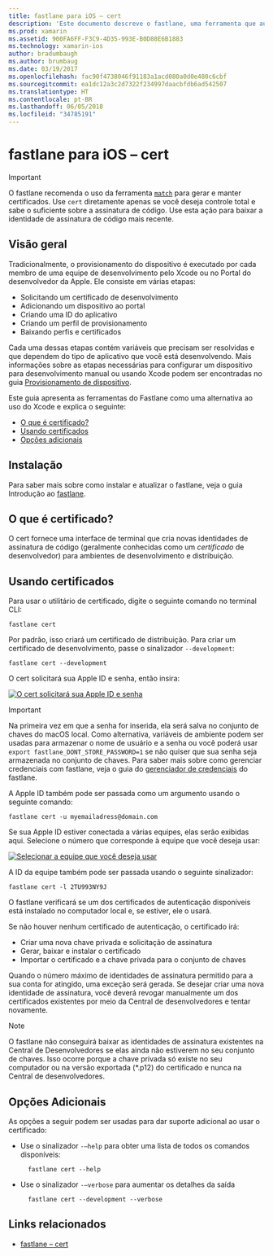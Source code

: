 ```yaml
---
title: fastlane para iOS – cert
description: 'Este documento descreve o fastlane, uma ferramenta que automatiza muitas partes do processo de provisionamento de aplicativo iOS: solicitação de certificados, adição de um dispositivo ao Portal do desenvolvedor da Apple, criação de uma ID do aplicativo e muito mais.'
ms.prod: xamarin
ms.assetid: 900FA6FF-F3C9-4D35-993E-B0D88E6B1883
ms.technology: xamarin-ios
author: bradumbaugh
ms.author: brumbaug
ms.date: 03/19/2017
ms.openlocfilehash: fac90f4738046f91183a1acd080a0d0e480c6cbf
ms.sourcegitcommit: ea1dc12a3c2d7322f234997daacbfdb6ad542507
ms.translationtype: HT
ms.contentlocale: pt-BR
ms.lasthandoff: 06/05/2018
ms.locfileid: "34785191"
---
```

# <a name="fastlane-for-ios--cert"></a>fastlane para iOS – cert

> [!IMPORTANT]
> O fastlane recomenda o uso da ferramenta [`match`](~/ios/deploy-test/provisioning/fastlane/match.md) para gerar e manter certificados. Use `cert` diretamente apenas se você deseja controle total e sabe o suficiente sobre a assinatura de código. Use esta ação para baixar a identidade de assinatura de código mais recente.

## <a name="overview"></a>Visão geral

Tradicionalmente, o provisionamento do dispositivo é executado por cada membro de uma equipe de desenvolvimento pelo Xcode ou no Portal do desenvolvedor da Apple. Ele consiste em várias etapas:

- Solicitando um certificado de desenvolvimento
- Adicionando um dispositivo ao portal
- Criando uma ID do aplicativo
- Criando um perfil de provisionamento
- Baixando perfis e certificados

Cada uma dessas etapas contém variáveis que precisam ser resolvidas e que dependem do tipo de aplicativo que você está desenvolvendo. Mais informações sobre as etapas necessárias para configurar um dispositivo para desenvolvimento manual ou usando Xcode podem ser encontradas no guia [Provisionamento de dispositivo](~/ios/get-started/installation/device-provisioning/index.md).

Este guia apresenta as ferramentas do Fastlane como uma alternativa ao uso do Xcode e explica o seguinte:

- [O que é certificado?](#whatiscert)
- [Usando certificados](#using)
- [Opções adicionais](#options)

## <a name="installation"></a>Instalação

Para saber mais sobre como instalar e atualizar o fastlane, veja o guia Introdução ao [fastlane](~/ios/deploy-test/provisioning/fastlane/index.md#Installation).

<a name="whatiscert" />

## <a name="what-is-cert"></a>O que é certificado?

O cert fornece uma interface de terminal que cria novas identidades de assinatura de código (geralmente conhecidas como um _certificado_ de desenvolvedor) para ambientes de desenvolvimento e distribuição.

<a name="using" />

## <a name="using-cert"></a>Usando certificados

Para usar o utilitário de certificado, digite o seguinte comando no terminal CLI:

    fastlane cert

Por padrão, isso criará um certificado de distribuição. Para criar um certificado de desenvolvimento, passe o sinalizador `--development`:

    fastlane cert --development

O cert solicitará sua Apple ID e senha, então insira:

[![](cert-images/fastlane-image1.png "O cert solicitará sua Apple ID e senha")](cert-images/fastlane-image1.png#lightbox)

> [!IMPORTANT]
> Na primeira vez em que a senha for inserida, ela será salva no conjunto de chaves do macOS local. Como alternativa, variáveis de ambiente podem ser usadas para armazenar o nome de usuário e a senha ou você poderá usar `export fastlane_DONT_STORE_PASSWORD=1` se não quiser que sua senha seja armazenada no conjunto de chaves. Para saber mais sobre como gerenciar credenciais com fastlane, veja o guia do [gerenciador de credenciais](https://github.com/fastlane/fastlane/blob/master/credentials_manager/README.md) do fastlane.

A Apple ID também pode ser passada como um argumento usando o seguinte comando:

    fastlane cert -u myemailadress@domain.com

Se sua Apple ID estiver conectada a várias equipes, elas serão exibidas aqui. Selecione o número que corresponde à equipe que você deseja usar:

[![](cert-images/fastlane-image2.png "Selecionar a equipe que você deseja usar")](cert-images/fastlane-image2.png#lightbox)

A ID da equipe também pode ser passada usando o seguinte sinalizador:

    fastlane cert -l 2TU993NY9J

O fastlane verificará se um dos certificados de autenticação disponíveis está instalado no computador local e, se estiver, ele o usará.

Se não houver nenhum certificado de autenticação, o certificado irá:

- Criar uma nova chave privada e solicitação de assinatura
- Gerar, baixar e instalar o certificado
- Importar o certificado e a chave privada para o conjunto de chaves

Quando o número máximo de identidades de assinatura permitido para a sua conta for atingido, uma exceção será gerada. Se desejar criar uma nova identidade de assinatura, você deverá revogar manualmente um dos certificados existentes por meio da Central de desenvolvedores e tentar novamente.

> [!NOTE]
> O fastlane não conseguirá baixar as identidades de assinatura existentes na Central de Desenvolvedores se elas ainda não estiverem no seu conjunto de chaves. Isso ocorre porque a chave privada só existe no seu computador ou na versão exportada (*.p12) do certificado e nunca na Central de desenvolvedores.

<a name="options" />

## <a name="additional-options"></a>Opções Adicionais

As opções a seguir podem ser usadas para dar suporte adicional ao usar o certificado:

- Use o sinalizador `-–help` para obter uma lista de todos os comandos disponíveis:

        fastlane cert --help

- Use o sinalizador `-–verbose` para aumentar os detalhes da saída

        fastlane cert --development --verbose


## <a name="related-links"></a>Links relacionados

- [fastlane – cert](https://github.com/fastlane/fastlane/blob/master/cert/README.md)
